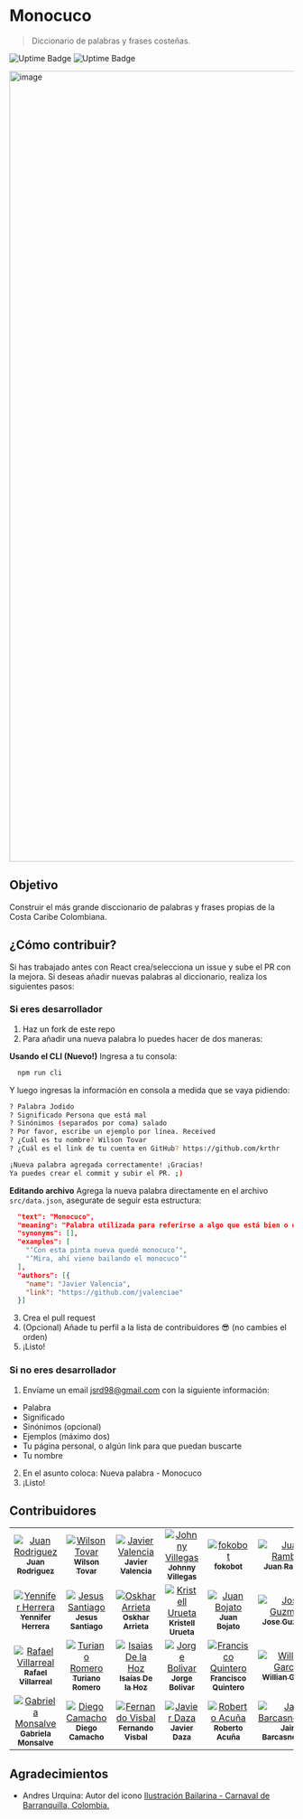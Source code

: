 # Monocuco

> Diccionario de palabras y frases costeñas.

![Uptime Badge](https://uptime.sjdonado.de/api/badge/4/uptime/24) ![Uptime Badge](https://uptime.sjdonado.de/api/badge/4/ping/24)

<img width="1400" alt="image" src="https://user-images.githubusercontent.com/27580836/233056568-b9985fb4-27ae-47e5-a663-48d9c1619411.png">

## Objetivo

Construir el más grande disccionario de palabras y frases propias de la Costa Caribe Colombiana.

## ¿Cómo contribuir?

Si has trabajado antes con React crea/selecciona un issue y sube el PR con la mejora.
Si deseas añadir nuevas palabras al diccionario, realiza los siguientes pasos:

### Si eres desarrollador

1. Haz un fork de este repo
2. Para añadir una nueva palabra lo puedes hacer de dos maneras:

**Usando el CLI (Nuevo!)**
Ingresa a tu consola:

```bash
  npm run cli
```

Y luego ingresas la información en consola a medida que se vaya pidiendo:

```bash
? Palabra Jodido
? Significado Persona que está mal
? Sinónimos (separados por coma) salado
? Por favor, escribe un ejemplo por línea. Received
? ¿Cuál es tu nombre? Wilson Tovar
? ¿Cuál es el link de tu cuenta en GitHub? https://github.com/krthr

¡Nueva palabra agregada correctamente! ¡Gracias!
Ya puedes crear el commit y subir el PR. ;)
```

**Editando archivo**
Agrega la nueva palabra directamente en el archivo `src/data.json`, asegurate de seguir esta estructura:

```json
  "text": "Monocuco",
  "meaning": "Palabra utilizada para referirse a algo que está bien o es bonito. Figura del carnaval de barranquilla.",
  "synonyms": [],
  "examples": [
    "‘Con esta pinta nueva quedé monocuco’",
    "‘Mira, ahí viene bailando el monocuco’"
  ],
  "authors": [{
    "name": "Javier Valencia",
    "link": "https://github.com/jvalenciae"
  }]
```

3. Crea el pull request
4. (Opcional) Añade tu perfil a la lista de contribuidores 😎 (no cambies el orden)
5. ¡Listo!

### Si no eres desarrollador

1. Envíame un email [jsrd98@gmail.com](mailto:jsrd98@gmail.com) con la siguiente información:

- Palabra
- Significado
- Sinónimos (opcional)
- Ejemplos (máximo dos)
- Tu página personal, o algún link para que puedan buscarte
- Tu nombre

2. En el asunto coloca: Nueva palabra - Monocuco
3. ¡Listo!

## Contribuidores

<table>
  <tr>
    <td align="center">
      <a href="https://github.com/sjdonado">
        <img src="https://avatars.githubusercontent.com/u/27580836?s=460" alt="Juan Rodriguez" />
        <br />
        <sub>
          <b>Juan Rodriguez</b>
        </sub>
      </a>
    </td>
    <td align="center">
      <a href="https://github.com/krthr">
        <img src="https://avatars.githubusercontent.com/u/18665740?s=460" alt="Wilson Tovar" />
        <br />
        <sub>
          <b>Wilson Tovar</b>
        </sub>
      </a>
    </td>
    <td align="center">
      <a href="https://github.com/jvalenciae">
        <img src="https://avatars.githubusercontent.com/u/44078264?s=460" alt="Javier Valencia" />
        <br />
        <sub>
          <b>Javier Valencia</b>
        </sub>
      </a>
    </td>
    <td align="center">
      <a href="https://github.com/C9-LinkRs">
        <img src="https://avatars.githubusercontent.com/u/23248296?s=460" alt="Johnny Villegas" />
        <br />
        <sub>
          <b>Johnny Villegas</b>
        </sub>
      </a>
    </td>
    <td align="center">
      <a href="https://github.com/fokobot">
        <img src="https://avatars.githubusercontent.com/u/25647093?s=460" alt="fokobot" />
        <br />
        <sub>
          <b>fokobot</b>
        </sub>
      </a>
    </td>
    <td align="center">
      <a href="https://github.com/herasj">
        <img src="https://avatars.githubusercontent.com/u/25647268?s=460" alt="Juan Rambal" />
        <br />
        <sub>
          <b>Juan Rambal</b>
        </sub>
      </a>
    </td>
  </tr>
  <tr>
    <td align="center">
      <a href="https://github.com/Yenniferh">
        <img src="https://avatars.githubusercontent.com/u/19285706?s=460" alt="Yennifer Herrera" />
        <br />
        <sub>
          <b>Yennifer Herrera</b>
        </sub>
      </a>
    </td>
    <td align="center">
      <a href="https://github.com/jaravad">
        <img src="https://avatars.githubusercontent.com/u/30931849?s=460" alt="Jesus Santiago" />
        <br />
        <sub>
          <b>Jesus Santiago</b>
        </sub>
      </a>
    </td>
    <td align="center">
      <a href="https://github.com/oskhar1099">
        <img src="https://avatars.githubusercontent.com/u/44534546?s=460" alt="Oskhar Arrieta" />
        <br />
        <sub>
          <b>Oskhar Arrieta</b>
        </sub>
      </a>
    </td>
    <td align="center">
      <a href="https://github.com/kristellu">
        <img src="https://avatars.githubusercontent.com/u/28717626?s=460" alt="Kristell Urueta" />
        <br />
        <sub>
          <b>Kristell Urueta</b>
        </sub>
      </a>
    </td>
    <td align="center">
      <a href="https://github.com/juandavid716">
        <img src="https://avatars.githubusercontent.com/u/42303342?s=460" alt="Juan Bojato" />
        <br />
        <sub>
          <b>Juan Bojato</b>
        </sub>
      </a>
    </td>
    <td align="center">
      <a href="https://github.com/pygabo">
        <img src="https://avatars.githubusercontent.com/u/17889145?s=460" alt="Jose Guzman" />
        <br />
        <sub>
          <b>Jose Guzman</b>
        </sub>
      </a>
    </td>
  </tr>
  <tr>
    <td align="center">
      <a href="https://github.com/Rafaell416">
        <img src="https://avatars.githubusercontent.com/u/18080929?s=460" alt="Rafael Villarreal" />
        <br />
        <sub>
          <b>Rafael Villarreal</b>
        </sub>
      </a>
    </td>
    <td align="center">
      <a href="https://github.com/Rome96">
        <img src="https://avatars.githubusercontent.com/u/19671381?s=460" alt="Turiano Romero" />
        <br />
        <sub>
          <b>Turiano Romero</b>
        </sub>
      </a>
    </td>
    <td align="center">
      <a href="https://github.com/Isaiasdelahoz">
        <img src="https://avatars.githubusercontent.com/u/25128103?s=460" alt="Isaias De la Hoz" />
        <br />
        <sub>
          <b>Isaías De la Hoz</b>
        </sub>
      </a>
    </td>
    <td align="center">
      <a href="https://github.com/jbolivard">
        <img src="https://avatars.githubusercontent.com/u/62828937?s=460" alt="Jorge Bolivar" />
        <br />
        <sub>
          <b>Jorge Bolivar</b>
        </sub>
      </a>
    </td>
    <td align="center">
      <a href="https://github.com/cesc1989">
        <img src="https://avatars.githubusercontent.com/u/1375981?s=460" alt="Francisco Quintero" />
        <br />
        <sub>
          <b>Francisco Quintero</b>
        </sub>
      </a>
    </td>
    <td align="center">
      <a href="https://github.com/wgarcia1309">
        <img src="https://avatars.githubusercontent.com/u/20034079?s=460" alt="Willian Garcia" />
        <br />
        <sub>
          <b>Willian Garcia</b>
        </sub>
      </a>
    </td>
  </tr>
  <tr>
    <td align="center">
      <a href="https://github.com/gmmonsalve">
        <img src="https://avatars.githubusercontent.com/u/30907973?s=460" alt="Gabriela Monsalve" />
        <br />
        <sub>
          <b>Gabriela Monsalve</b>
        </sub>
      </a>
    </td>
    <td align="center">
      <a href="https://github.com/hackvan">
        <img src="https://avatars.githubusercontent.com/u/179497?s=460" alt="Diego Camacho" />
        <br />
        <sub>
          <b>Diego Camacho</b>
        </sub>
      </a>
    </td>
    <td align="center">
      <a href="https://github.com/ferch5003">
        <img src="https://avatars.githubusercontent.com/u/26355409?s=460" alt="Fernando Visbal" />
        <br />
        <sub>
          <b>Fernando Visbal</b>
        </sub>
      </a>
    </td>
    <td align="center">
      <a href="https://github.com/javierdaza">
        <img src="https://avatars.githubusercontent.com/u/3085051?s=460" alt="Javier Daza" />
        <br />
        <sub>
          <b>Javier Daza</b>
        </sub>
      </a>
    </td>
    <td align="center">
      <a href="https://github.com/rmacuna">
        <img src="https://avatars.githubusercontent.com/u/25620714?s=460" alt="Roberto Acuña" />
        <br />
        <sub>
          <b>Roberto Acuña</b>
        </sub>
      </a>
    </td>
    <td align="center">
      <a href="https://github.com/barcasnerd">
        <img src="https://avatars.githubusercontent.com/u/49013288?s=460" alt="Jair Barcasnegras" />
        <br />
        <sub>
          <b>Jair Barcasnegras</b>
        </sub>
      </a>
    </td>
  </tr>
<table>

## Agradecimientos

- Andres Urquina: Autor del icono [Ilustración Bailarina - Carnaval de Barranquilla, Colombia.](https://www.flickr.com/photos/andresurquina/16246891029)
